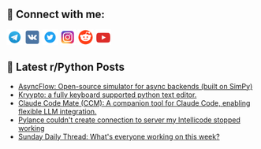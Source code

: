 ## 🔎 Connect with me:
[<img src="https://github.com/bullbesh/bullbesh/blob/main/images/Telegram.png" width="32" height="32" />](https://t.me/bullbesh)
[<img src="https://github.com/bullbesh/bullbesh/blob/main/images/VK.png" width="32" height="32" />](https://vk.com/bullbesh)
[<img src="https://github.com/bullbesh/bullbesh/blob/main/images/Twitter.png" width="32" height="32" />](https://twitter.com/bullbesh1)
[<img src="https://github.com/bullbesh/bullbesh/blob/main/images/Instagram.png" width="32" height="32" />](https://www.instagram.com/bullbesh)
[<img src="https://github.com/bullbesh/bullbesh/blob/main/images/Reddit.png" width="32" height="32" />](https://www.reddit.com/user/bullbesh)
[<img src="https://github.com/bullbesh/bullbesh/blob/main/images/YouTube.png" width="32" height="32" />](https://www.youtube.com/channel/UCtfjRs6uzgq5mfm8S06WTcg)

## 📕 Latest r/Python Posts
<!-- BLOG-POST-LIST:START -->
- [AsyncFlow: Open-source simulator for async backends &lpar;built on SimPy&rpar;](https://www.reddit.com/r/Python/comments/1myuda8/asyncflow_opensource_simulator_for_async_backends/)
- [Kryypto: a fully keyboard supported python text editor.](https://www.reddit.com/r/Python/comments/1myslq3/kryypto_a_fully_keyboard_supported_python_text/)
- [Claude Code Mate &lpar;CCM&rpar;: A companion tool for Claude Code, enabling flexible LLM integration.](https://www.reddit.com/r/Python/comments/1myr7yk/claude_code_mate_ccm_a_companion_tool_for_claude/)
- [Pylance couldn&#39;t create connection to server my Intellicode stopped working](https://www.reddit.com/r/Python/comments/1myh5s2/pylance_couldnt_create_connection_to_server_my/)
- [Sunday Daily Thread: What&#39;s everyone working on this week?](https://www.reddit.com/r/Python/comments/1myh2vu/sunday_daily_thread_whats_everyone_working_on/)
<!-- BLOG-POST-LIST:END -->
